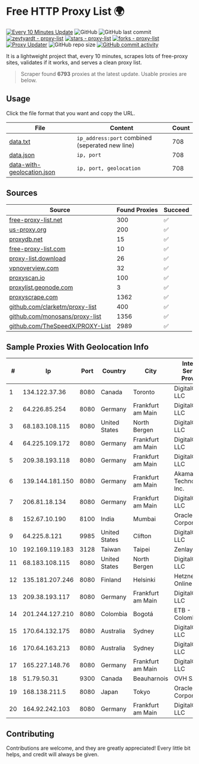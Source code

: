 
# Free HTTP Proxy List 🌍

[![Every 10 Minutes Update](https://github.com/mertguvencli/http-proxy-list/actions/workflows/main.yml/badge.svg?branch=main)](https://github.com/mertguvencli/http-proxy-list/actions/workflows/main.yml)
![GitHub](https://img.shields.io/github/license/mertguvencli/http-proxy-list)
![GitHub last commit](https://img.shields.io/github/last-commit/mertguvencli/http-proxy-list)
[![zevtyardt - proxy-list](https://img.shields.io/static/v1?label=zevtyardt&message=proxy-list&color=blue&logo=github)](https://github.com/zevtyardt/proxy-list "Go to GitHub repo")
[![stars - proxy-list](https://img.shields.io/github/stars/zevtyardt/proxy-list?style=social)](https://github.com/zevtyardt/proxy-list)
[![forks - proxy-list](https://img.shields.io/github/forks/zevtyardt/proxy-list?style=social)](https://github.com/zevtyardt/proxy-list)
[![Proxy Updater](https://github.com/zevtyardt/proxy-list/workflows/Proxy%20Updater/badge.svg)](https://github.com/zevtyardt/proxy-list/actions?query=workflow:"Proxy+Updater")
![GitHub repo size](https://img.shields.io/github/repo-size/zevtyardt/proxy-list)
[![GitHub commit activity](https://img.shields.io/github/commit-activity/m/zevtyardt/proxy-list?logo=commits)](https://github.com/zevtyardt/proxy-list/commits/main)

It is a lightweight project that, every 10 minutes, scrapes lots of free-proxy sites, validates if it works, and serves a clean proxy list.

> Scraper found **6793** proxies at the latest update. Usable proxies are below.

## Usage

Click the file format that you want and copy the URL.

|File|Content|Count|
|----|-------|-----|
|[data.txt](https://raw.githubusercontent.com/mertguvencli/http-proxy-list/main/proxy-list/data.txt)|`ip_address:port` combined (seperated new line)|708|
|[data.json](https://raw.githubusercontent.com/mertguvencli/http-proxy-list/main/proxy-list/data.json)|`ip, port`|708|
|[data-with-geolocation.json](https://raw.githubusercontent.com/mertguvencli/http-proxy-list/main/proxy-list/data-with-geolocation.json)|`ip, port, geolocation`|708|

## Sources

|Source|Found Proxies|Succeed|
|------|-------------|-------|
|[free-proxy-list.net](https://free-proxy-list.net)|300|✅|
|[us-proxy.org](https://www.us-proxy.org)|200|✅|
|[proxydb.net](http://proxydb.net)|15|✅|
|[free-proxy-list.com](https://free-proxy-list.com/?page=&port=&type%5B%5D=http&type%5B%5D=https&up_time=0&search=Search)|10|✅|
|[proxy-list.download](https://www.proxy-list.download/HTTP)|26|✅|
|[vpnoverview.com](https://vpnoverview.com/privacy/anonymous-browsing/free-proxy-servers)|32|✅|
|[proxyscan.io](https://www.proxyscan.io)|100|✅|
|[proxylist.geonode.com](https://proxylist.geonode.com/api/proxy-list?limit=300&page=1&sort_by=lastChecked&sort_type=desc&protocols=http,https)|3|✅|
|[proxyscrape.com](https://api.proxyscrape.com/v2/?request=displayproxies&protocol=http&timeout=10000&country=all&ssl=all&anonymity=all)|1362|✅|
|[github.com/clarketm/proxy-list](https://raw.githubusercontent.com/clarketm/proxy-list/master/proxy-list-raw.txt)|400|✅|
|[github.com/monosans/proxy-list](https://raw.githubusercontent.com/monosans/proxy-list/main/proxies/http.txt)|1356|✅|
|[github.com/TheSpeedX/PROXY-List](https://raw.githubusercontent.com/TheSpeedX/PROXY-List/master/http.txt)|2989|✅|


## Sample Proxies With Geolocation Info

|#|Ip|Port|Country|City|Internet Service Provider|
|-|--|----|-------|----|-------------------------|
|1|134.122.37.36|8080|Canada|Toronto|DigitalOcean, LLC|
|2|64.226.85.254|8080|Germany|Frankfurt am Main|DigitalOcean, LLC|
|3|68.183.108.115|8080|United States|North Bergen|DigitalOcean, LLC|
|4|64.225.109.172|8080|Germany|Frankfurt am Main|DigitalOcean, LLC|
|5|209.38.193.118|8080|Germany|Frankfurt am Main|DigitalOcean, LLC|
|6|139.144.181.150|8080|Germany|Frankfurt am Main|Akamai Technologies, Inc.|
|7|206.81.18.134|8080|Germany|Frankfurt am Main|DigitalOcean, LLC|
|8|152.67.10.190|8100|India|Mumbai|Oracle Corporation|
|9|64.225.8.121|9985|United States|Clifton|DigitalOcean, LLC|
|10|192.169.119.183|3128|Taiwan|Taipei|Zenlayer Inc|
|11|68.183.108.115|8080|United States|North Bergen|DigitalOcean, LLC|
|12|135.181.207.246|8080|Finland|Helsinki|Hetzner Online GmbH|
|13|209.38.193.117|8080|Germany|Frankfurt am Main|DigitalOcean, LLC|
|14|201.244.127.210|8080|Colombia|Bogotá|ETB - Colombia|
|15|170.64.132.175|8080|Australia|Sydney|DigitalOcean, LLC|
|16|170.64.163.213|8080|Australia|Sydney|DigitalOcean, LLC|
|17|165.227.148.76|8080|Germany|Frankfurt am Main|DigitalOcean, LLC|
|18|51.79.50.31|9300|Canada|Beauharnois|OVH SAS|
|19|168.138.211.5|8080|Japan|Tokyo|Oracle Corporation|
|20|164.92.242.103|8080|Germany|Frankfurt am Main|DigitalOcean, LLC|



## Contributing

Contributions are welcome, and they are greatly appreciated! Every
little bit helps, and credit will always be given.

